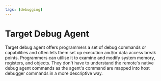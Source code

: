 ```yaml
---
tags: [debugging]
---
```


# Target Debug Agent

Target debug agent offers programmers a set of debug commands or capabilities
and often lets them set up execution and/or data access break points.
Programmers can utilise it to examine and modify system memory, registers, and
objects. They don't have to understand the remote's native debug agent commands
as the agent's command are mapped into host debugger commands in a more
descriptive way.
